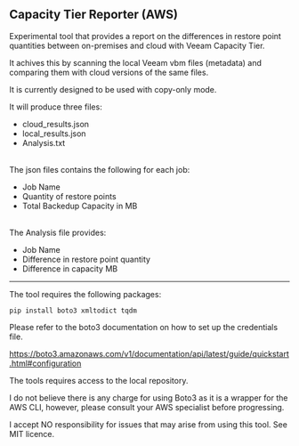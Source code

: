 ## Capacity Tier Reporter (AWS)

Experimental tool that provides a report on the differences in restore point quantities between on-premises and cloud with Veeam Capacity Tier. 

It achives this by scanning the local Veeam vbm files (metadata) and comparing them with cloud versions of the same files.

It is currently designed to be used with copy-only mode. 

It will produce three files:
- cloud_results.json
- local_results.json
- Analysis.txt

<br>
The json files contains the following for each job:

- Job Name
- Quantity of restore points
- Total Backedup Capacity in MB

<br>
The Analysis file provides:

- Job Name
- Difference in restore point quantity 
- Difference in capacity MB

<hr>

The tool requires the following packages:

    pip install boto3 xmltodict tqdm

Please refer to the boto3 documentation on how to set up the credentials file.

https://boto3.amazonaws.com/v1/documentation/api/latest/guide/quickstart.html#configuration

The tools requires access to the local repository. 

I do not believe there is any charge for using Boto3 as it is a wrapper for the AWS CLI, however, please consult your AWS specialist before progressing.

I accept NO responsibility for issues that may arise from using this tool. See MIT licence.